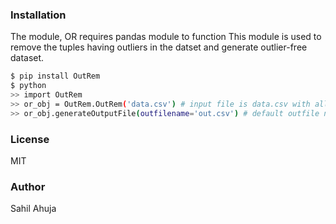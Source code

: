 ### Installation
The module, OR requires pandas module to function
This module is used to remove the tuples having outliers in the datset and generate outlier-free dataset.
```sh
$ pip install OutRem
$ python
>> import OutRem
>> or_obj = OutRem.OutRem('data.csv') # input file is data.csv with all numberical data
>> or_obj.generateOutputFile(outfilename='out.csv') # default outfile name is 'out.csv'
```
### License
MIT
### Author
Sahil Ahuja
